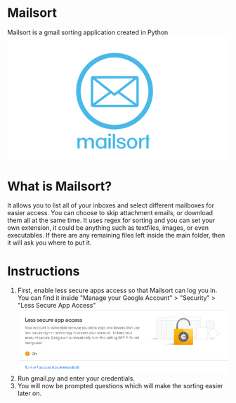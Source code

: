# Mailsort
Mailsort is a gmail sorting application created in Python
![mailsort](images/mailsort.png)

# What is Mailsort?

It allows you to list all of your inboxes and select different mailboxes for easier access. You can choose to skip attachment emails, or download them all at the same time. It uses regex for sorting and you can set your own extension, it could be anything such as textfiles, images, or even executables. If there are any remaining files left inside the main folder, then it will ask you where to put it.

# Instructions

1. First, enable less secure apps access so that Mailsort can log you in. You can find it inside "Manage your Google Account" > "Security" > "Less Secure App Access"
![mailsort](images/lesssecure.png)
3. Run gmail.py and enter your credentials.
4. You will now be prompted questions which will make the sorting easier later on.
